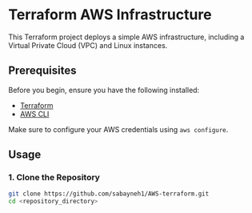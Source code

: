 # Terraform AWS Infrastructure

This Terraform project deploys a simple AWS infrastructure, including a Virtual Private Cloud (VPC) and Linux instances.

## Prerequisites

Before you begin, ensure you have the following installed:

- [Terraform](https://www.terraform.io/downloads.html)
- [AWS CLI](https://aws.amazon.com/cli/)

Make sure to configure your AWS credentials using `aws configure`.

## Usage

### 1. Clone the Repository

```bash
git clone https://github.com/sabayneh1/AWS-terraform.git
cd <repository_directory>
